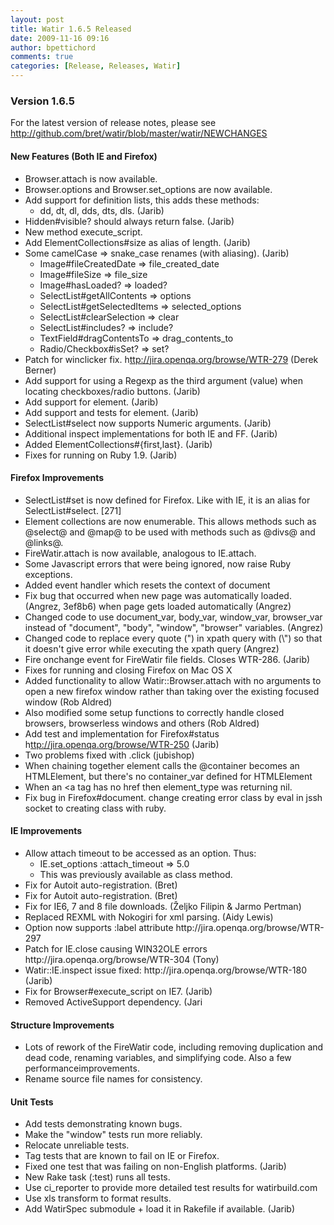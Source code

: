 ```yaml
---
layout: post
title: Watir 1.6.5 Released
date: 2009-11-16 09:16
author: bpettichord
comments: true
categories: [Release, Releases, Watir]
---
```

<!--more-->
<h3>Version 1.6.5</h3>
For the latest version of release notes, please see <a href="http://github.com/bret/watir/blob/master/watir/NEWCHANGES">http://github.com/bret/watir/blob/master/watir/NEWCHANGES</a>
<h4>New Features (Both IE and Firefox)</h4>
<ul>
	<li>Browser.attach is now available.</li>
	<li>Browser.options and Browser.set_options are now available.</li>
	<li>Add support for definition lists, this adds these methods:
<ul>
	<li>dd, dt, dl, dds, dts, dls. (Jarib)</li>
</ul>
</li>
	<li>Hidden#visible? should always return false. (Jarib)</li>
	<li>New method execute_script.</li>
	<li>Add ElementCollections#size as alias of length. (Jarib)</li>
	<li>Some camelCase =&gt; snake_case renames (with aliasing). (Jarib)
<ul>
	<li>Image#fileCreatedDate =&gt; file_created_date</li>
	<li>Image#fileSize =&gt; file_size</li>
	<li>Image#hasLoaded? =&gt; loaded?</li>
	<li>SelectList#getAllContents =&gt; options</li>
	<li>SelectList#getSelectedItems =&gt; selected_options</li>
	<li>SelectList#clearSelection =&gt; clear</li>
	<li>SelectList#includes? =&gt; include?</li>
	<li>TextField#dragContentsTo =&gt; drag_contents_to</li>
	<li>Radio/Checkbox#isSet? =&gt; set?</li>
</ul>
</li>
	<li>Patch for winclicker fix. h<a href="//jira.openqa.org/browse/WTR-279">ttp://jira.openqa.org/browse/WTR-279</a> (Derek Berner)</li>
	<li>Add support for using a Regexp as the third argument (value) when locating checkboxes/radio buttons. (Jarib)</li>
	<li>Add support for  element. (Jarib)</li>
	<li>Add support and tests for  element. (Jarib)</li>
	<li>SelectList#select now supports Numeric arguments. (Jarib)</li>
	<li>Additional inspect implementations for both IE and FF. (Jarib)</li>
	<li>Added ElementCollections#{first,last}. (Jarib)</li>
	<li>Fixes for running on Ruby 1.9. (Jarib)</li>
</ul>
<h4>Firefox Improvements</h4>
<ul>
	<li>SelectList#set is now defined for Firefox. Like with IE, it is an alias for SelectList#select. [271]</li>
	<li>Element collections are now enumerable. This allows methods such as @select@ and @map@ to be used with methods such as @divs@ and @links@.</li>
	<li>FireWatir.attach is now available, analogous to IE.attach.</li>
	<li>Some Javascript errors that were being ignored, now raise Ruby exceptions.</li>
	<li>Added event handler which resets the context of document</li>
	<li>Fix bug that occurred when new page was automatically loaded. (Angrez, 3ef8b6) when page gets loaded automatically (Angrez)</li>
	<li>Changed code to use document_var, body_var, window_var, browser_var instead of "document", "body", "window", "browser" variables. (Angrez)</li>
	<li>Changed code to replace every quote (") in xpath query with (\") so that it doesn't give error while executing the xpath query (Angrez)</li>
	<li>Fire onchange event for FireWatir file fields. Closes WTR-286. (Jarib)</li>
	<li>Fixes for running and closing Firefox on Mac OS X</li>
	<li>Added functionality to allow Watir::Browser.attach with no arguments to open a new firefox window rather than taking over the existing focused window (Rob Aldred)</li>
	<li>Also modified some setup functions to correctly handle closed browsers, browserless windows and others (Rob Aldred)</li>
	<li>Add test and implementation for Firefox#status h<a href="//jira.openqa.org/browse/WTR-250">ttp://jira.openqa.org/browse/WTR-250</a> (Jarib)</li>
	<li> Two problems fixed with .click (jubishop)</li>
	<li>When chaining together element calls the @container becomes an HTMLElement, but there's no container_var defined for HTMLElement</li>
	<li>When an &lt;a tag has no href then element_type was returning nil.</li>
	<li>Fix bug in Firefox#document. change creating error class by eval in jssh socket to creating class with ruby.</li>
</ul>
<h4>IE Improvements</h4>
<ul>
	<li>Allow attach timeout to be accessed as an option. Thus:
<ul>
	<li>IE.set_options :attach_timeout =&gt; 5.0</li>
	<li>This was previously available as class method.</li>
</ul>
</li>
	<li>Fix for Autoit auto-registration. (Bret)</li>
	<li><a>Fix for Autoit auto-registration. (Bret) </a></li>
	<li><a>Fix for IE6, 7 and 8 file downloads. (Željko Filipin &amp; Jarmo Pertman)</a></li>
	<li><a>Replaced REXML with Nokogiri for xml parsing. (Aidy Lewis)</a></li>
	<li><a>Option now supports :label attribute http://jira.openqa.org/browse/WTR-297</a></li>
	<li><a>Patch for IE.close causing WIN32OLE errors http://jira.openqa.org/browse/WTR-304 (Tony)</a></li>
	<li><a>Watir::IE.inspect issue fixed: http://jira.openqa.org/browse/WTR-180 (Jarib)</a></li>
	<li><a>Fix for Browser#execute_script on IE7. (Jarib)</a></li>
	<li><a>Removed ActiveSupport dependency. (Jari</a></li>
</ul>
<h4>Structure Improvements</h4>
<ul>
	<li><a>Lots of rework of the FireWatir code, including removing duplication and</a><a> dead code, renaming variables, and simplifying code. Also a few performance</a><a>improvements.</a></li>
	<li><a>Rename source file names for consistency.</a></li>
</ul>
<h4><a>Unit Tests</a></h4>
<ul>
	<li><a>Add tests demonstrating known bugs.</a></li>
	<li><a>Make the "window" tests run more reliably.</a></li>
	<li><a>Relocate unreliable tests.</a></li>
	<li><a>Tag tests that are known to fail on IE or Firefox.</a></li>
	<li><a>Fixed one test that was failing on non-English platforms. (Jarib)</a></li>
	<li><a>New Rake task (:test) runs all tests.</a></li>
	<li><a>Use ci_reporter to provide more detailed test results for watirbuild.com</a></li>
	<li><a>Use xls transform to format results.</a></li>
	<li><a>Add WatirSpec submodule + load it in Rakefile if available. (Jarib)</a></li>
</ul>
